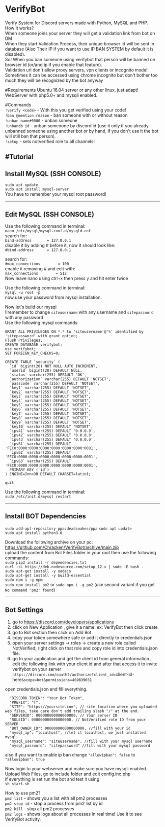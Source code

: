 # VerifyBot  
Verify System for Discord servers made with Python, MySQL and PHP.  
How it works?  
When someone joins your server they will get a validation link from bot on DM  
When they start Validation Process, their unique browser id will be sent in database (Also Their IP if you want to use IP BAN SYSTEM by default it is disabled).  
So! When you ban someone using verifybot that person will be banned on browser id (or/and ip if you enable that feature).  
Validation url don't allow proxy servers, vpn clients or incognito mode!  
Sometimes it can be accessed using chrome incognito but don't bother too much they will be recognized by the bot anyway  

#Requirements
Ubuntu 16.04 server or any other linux, just adapt!  
WebServer with php5.0+ and mysqli enabled.  

#Commands  
`!verify <code>` - With this you get verified using your code!  
`!ban @mention reason` - ban someone with or without reason  
`!unban name#0000` - unban someone  
`!unbandb id` - unban someoone by discord id (use it only if you already unbanned someone using another bot or by hand, if you don't use it the bot will still ban that person).  
`!setup` - sets notverified role to all channels!

#Tutorial
----
Install MySQL (SSH CONSOLE)
----
`sudo apt update`  
`sudo apt install mysql-server`  
You have to remember your mysql root password!

----
Edit MySQL (SSH CONSOLE)
----
Use the following command in terminal:  
`nano /etc/mysql/mysql.conf.d/mysqld.cnf`  
search for:  
`bind-address		= 127.0.0.1`  
disable it by adding # before it, now it should look like:   
`#bind-address		= 127.0.0.1`  

search for:   
`#max_connections        = 100`  
enable it removing # and edit with:  
`max_connections        = 512`  
Now leave nano using ctrl+x then press y and hit enter twice  

Use the following command in terminal:  
`mysql -u root -p`  
now use your password from mysql installation.  

Now let's build our mysql   
!!remember to change `siteusername` with any username and `sitepassword` with any password  
  Use the following mysql commands:  

`GRANT ALL PRIVILEGES ON *.* to 'siteusername'@'%' identified by 'sitepassword' with grant option;`  
`Flush Privileges;`  
`CREATE DATABASE verifybot;`  
`use verifybot;`  
`SET FOREIGN_KEY_CHECKS=0;`  
```
CREATE TABLE `security` (
  `id` bigint(20) NOT NULL AUTO_INCREMENT,
  `userid` bigint(20) DEFAULT NULL,
  `status` varchar(255) DEFAULT 'OK',
  `authorization` varchar(255) DEFAULT 'NOTSET',
  `passcode` varchar(255) DEFAULT 'NOTSET',
  `key1` varchar(255) DEFAULT 'NOTSET',
  `key2` varchar(255) DEFAULT 'NOTSET',
  `key3` varchar(255) DEFAULT 'NOTSET',
  `key4` varchar(255) DEFAULT 'NOTSET',
  `key5` varchar(255) DEFAULT 'NOTSET',
  `key6` varchar(255) DEFAULT 'NOTSET',
  `key7` varchar(255) DEFAULT 'NOTSET',
  `key8` varchar(255) DEFAULT 'NOTSET',
  `key9` varchar(255) DEFAULT 'NOTSET',
  `key10` varchar(255) DEFAULT 'NOTSET',
  `ipv41` varchar(255) DEFAULT '0.0.0.0',
  `ipv42` varchar(255) DEFAULT '0.0.0.0',
  `ipv43` varchar(255) DEFAULT '0.0.0.0',
  `ipv61` varchar(255) DEFAULT 'FEC0:0000:0000:0000:0000:0000:0000:0001',
  `ipv62` varchar(255) DEFAULT 'FEC0:0000:0000:0000:0000:0000:0000:0001',
  `ipv63` varchar(255) DEFAULT 'FEC0:0000:0000:0000:0000:0000:0000:0001',
  PRIMARY KEY (`id`)
) ENGINE=InnoDB DEFAULT CHARSET=latin1;
```  
`quit`

Use the following command in terminal:  
`sudo /etc/init.d/mysql restart`  

----
Install BOT Dependencies
----
`sudo add-apt-repository ppa:deadsnakes/ppa`
`sudo apt update`  
`sudo apt install python3.6`  

Download the following archive on your pc: https://github.com/Chracken/VerifyBot/archive/main.zip  
upload the content from Bot Files folder in your root then use the following commands:  
`sudo pip3 install -r dependencies.txt`  
`curl -sL https://deb.nodesource.com/setup_12.x | sudo -E bash -`  
`sudo apt-get install -y nodejs`  
`sudo apt-get install -y build-essential`  
`sudo npm i -g npm`  
`sudo npm install pm2` or `sudo npm i -g pm2` (use second variant if you get `No command 'pm2' found`)

----
Bot Settings
---
1. go to https://discord.com/developers/applications  
2. click on New Application , give it a name: ex: VerifyBot then click create  
3. go to Bot section then click on Add Bot  
4. copy your token somewhere safe or add it directly to credentials.json
5. open your server settings -> roles -> create a new role called NotVerified, right click on that role and copy role id into credentials.json file.
6. go to your application and get the client id from general information , edit the following link with your client id and after that access it to invite verifybot on your server  
`https://discord.com/oauth2/authorize?client_id=`client-id-here`&scope=bot&permissions=469839031`

open credentials.json and fill everything.
```
  "DISCORD_TOKEN": "Your Bot Token",
  "PREFIX": "!",
  "SITE": "https://yoursite.com", // site location where you uploaded web files, take care don't add trailing slash "/" at the end.
  "SERVERID": 000000000000000000, // Your server ID
  "ROLEID": 000000000000000000, // NotVerified role ID from your SERVER
  "BOT_OWNER_ID": 000000000000000000, //fill with your id
  "mysql_ip": "localhost", //let it localhost, we just installed mysql.
  "mysql_username": "siteusername", //fill with your mysql username
  "mysql_password": "sitepassword" //fill with your mysql password
```
also if you want to enable ip ban change `"allowipban": false` to `"allowipban": true`  

Now login to your webserver and make sure you have mysqli enabled.  
Upload Web Files, go to include folder and edit config.inc.php  
if everything is set run the bot and test it using:  
`sh start.sh`

How to use pm2?  
`pm2 list` - shows you a list with all pm2 processes  
`pm2 stop id` - stop a process from pm2 list by id  
`pm2 kill` - stop all pm2 processes  
`pm2 logs` - shows logs about all processes in real time! Use it to see VerifyBot activity.




 
